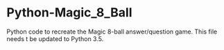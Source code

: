 # Python-Magic_8_Ball
Python code to recreate the Magic 8-ball answer/question game.
This file needs t be updated to Python 3.5.
